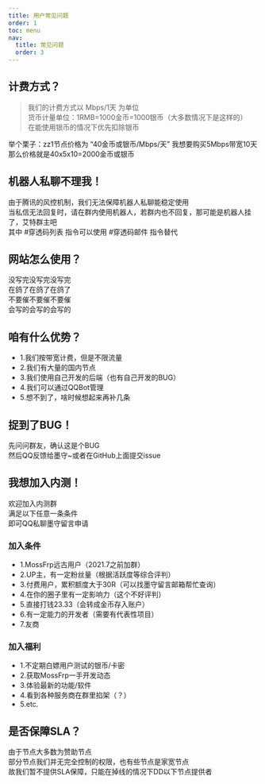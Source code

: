 ```yaml
---
title: 用户常见问题
order: 1
toc: menu
nav:
  title: 常见问题
  order: 3
---
```

## 计费方式？

> 我们的计费方式以 Mbps/1天 为单位 <br>
> 货币计量单位：1RMB=1000金币=1000银币（大多数情况下是这样的）<br>
> 在能使用银币的情况下优先扣除银币

举个栗子：zz1节点价格为 “40金币或银币/Mbps/天” 我想要购买5Mbps带宽10天<br>
那么价格就是40x5x10=2000金币或银币

## 机器人私聊不理我！

由于腾讯的风控机制，我们无法保障机器人私聊能稳定使用<br>
当私信无法回复时，请在群内使用机器人，若群内也不回复，那可能是机器人挂了，艾特群主吧<br>
其中 #穿透码列表 指令可以使用 #穿透码邮件 指令替代

## 网站怎么使用？

没写完没写完没写完<br>
在鸽了在鸽了在鸽了<br>
不要催不要催不要催<br>
会写的会写的会写的

## 咱有什么优势？

- 1.我们按带宽计费，但是不限流量
- 2.我们有大量的国内节点
- 3.我们使用自己开发的后端（也有自己开发的BUG）
- 4.我们可以通过QQBot管理
- 5.想不到了，啥时候想起来再补几条

## 捉到了BUG！

先问问群友，确认这是个BUG<br>
然后QQ反馈给墨守~或者在GitHub上面提交issue

## 我想加入内测！

欢迎加入内测群<br>
满足以下任意一条条件<br>
即可QQ私聊墨守留言申请<br>

### 加入条件
- 1.MossFrp远古用户（2021.7之前加群）
- 2.UP主，有一定粉丝量（根据活跃度等综合评判）
- 3.付费用户，累积额度大于30R（可以找墨守留言邮箱帮忙查询）
- 4.在你的圈子里有一定影响力（这个不好评判）
- 5.直接打钱23.33（会转成金币存入账户）
- 6.有一定能力的开发者（需要有代表性项目）
- 7.友商
### 加入福利
- 1.不定期白嫖用户测试的银币/卡密
- 2.获取MossFrp一手开发动态
- 3.体验最新的功能/软件
- 4.看到各种服务商在群里掐架（？）
- 5.etc.

## 是否保障SLA？

由于节点大多数为赞助节点<br>
部分节点我们并无完全控制的权限，也有些节点是家宽节点<br>
故我们暂不提供SLA保障，只能在掉线的情况下DD以下节点提供者

